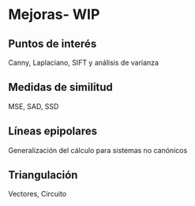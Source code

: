 # Mejoras- WIP


## Puntos de interés

Canny, Laplaciano, SIFT y análisis de varianza

## Medidas de similitud

MSE, SAD, SSD

## Líneas epipolares

Generalización del cálculo para sistemas no canónicos

## Triangulación

Vectores, Circuito
